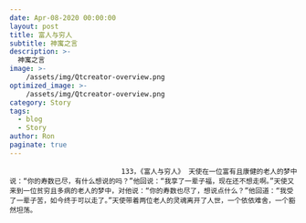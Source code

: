 ```yaml
---
date: Apr-08-2020 00:00:00
layout: post
title: 富人与穷人
subtitle: 神寓之言
description: >-
  神寓之言
image: >-
    /assets/img/Qtcreator-overview.png
optimized_image: >-
    /assets/img/Qtcreator-overview.png
category: Story
tags:
  - blog
  - Story
author: Ron
paginate: true
---
```


							　　133，《富人与穷人》 天使在一位富有且康健的老人的梦中说：“你的寿数已尽，有什么想说的吗？”他回说：“我享了一辈子福，现在还不想走啊。”天使又来到一位贫穷且多病的老人的梦中，对他说：“你的寿数也尽了，想说点什么？”他回道：“我受了一辈子苦，如今终于可以走了。”天使带着两位老人的灵魂离开了人世，一个依依难舍，一个豁然坦荡。
							
							
						